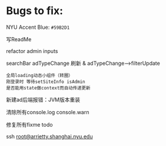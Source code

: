 # Bugs to fix:

NYU Accent Blue: `#59B2D1`

写ReadMe

refactor admin inputs

searchBar adTypeChange 刷新 & adTypeChange-->filterUpdate

    全局loading动态小组件（转圈）
    刚登录时 等待setSiteInfo isAdmin
    是否能用state做context而自动传递更新

新建ad后端报错：JVM版本重装

清除所有console.log console.warn

修复所有fixme todo


ssh root@arrietty.shanghai.nyu.edu
